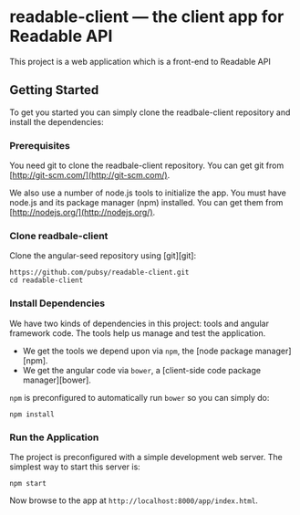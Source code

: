 # readable-client — the client app for Readable API

This project is a web application which is a front-end to Readable API

## Getting Started

To get you started you can simply clone the readbale-client repository and install the dependencies:

### Prerequisites

You need git to clone the readbale-client repository. You can get git from
[http://git-scm.com/](http://git-scm.com/).

We also use a number of node.js tools to initialize the app. You must have node.js and
its package manager (npm) installed.  You can get them from [http://nodejs.org/](http://nodejs.org/).

### Clone readbale-client

Clone the angular-seed repository using [git][git]:

```
https://github.com/pubsy/readable-client.git
cd readable-client
```

### Install Dependencies

We have two kinds of dependencies in this project: tools and angular framework code.  The tools help
us manage and test the application.

* We get the tools we depend upon via `npm`, the [node package manager][npm].
* We get the angular code via `bower`, a [client-side code package manager][bower].

`npm` is preconfigured to automatically run `bower` so you can simply do:

```
npm install
```

### Run the Application

The project is preconfigured with a simple development web server.  The simplest way to start
this server is:

```
npm start
```

Now browse to the app at `http://localhost:8000/app/index.html`.
